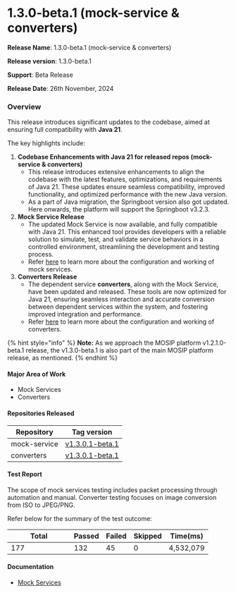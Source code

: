 # 1.3.0-beta.1 (mock-service & converters)

**Release Name**: 1.3.0-beta.1 (mock-service & converters)

**Release version**: 1.3.0-beta.1

**Support**: Beta Release

**Release Date**: 26th November, 2024

### **Overview**

This release introduces significant updates to the codebase, aimed at ensuring full compatibility with **Java 21**.&#x20;

The key highlights include:

1. **Codebase Enhancements with Java 21 for released repos (mock-service & converters)**
   * This release introduces extensive enhancements to align the codebase with the latest features, optimizations, and requirements of Java 21. These updates ensure seamless compatibility, improved functionality, and optimized performance with the new Java version.
   * As a part of Java migration, the Springboot version also got updated. Here onwards, the platform will support the Springboot v3.2.3.
2. **Mock Service Release**
   * The updated Mock Service is now available, and fully compatible with Java 21. This enhanced tool provides developers with a reliable solution to simulate, test, and validate service behaviors in a controlled environment, streamlining the development and testing process.
   * Refer [here](https://github.com/mosip/mosip-mock-services/blob/master/README.md) to learn more about the configuration and working of mock services.
3. **Converters Release**
   * The dependent service **converters**, along with the Mock Service, have been updated and released. These tools are now optimized for Java 21, ensuring seamless interaction and accurate conversion between dependent services within the system, and fostering improved integration and performance.
   * Refer [here](https://github.com/mosip/converters) to learn more about the configuration and working of converters.

{% hint style="info" %}
**Note:** As we approach the MOSIP platform v1.2.1.0-beta.1 release, the v1.3.0-beta.1  is also part of the main MOSIP platform release, as mentioned.
{% endhint %}

#### **Major Area of Work**

* Mock Services
* Converters

#### Repositories Released <a href="#repositories-released" id="repositories-released"></a>

| Repository   | Tag version                                                                        |
| ------------ | ---------------------------------------------------------------------------------- |
| mock-service | [v1.3.0.1-beta.1](https://github.com/mosip/mosip-mock-services/tree/v1.3.0-beta.1) |
| converters   | [v1.3.0.1-beta.1](https://github.com/mosip/converters/tree/v1.3.0-beta.1)          |

#### Test Report <a href="#documentation" id="documentation"></a>

The scope of mock services testing includes packet processing through automation and manual. Converter testing focuses on image conversion from ISO to JPEG/PNG.

Refer below for the summary of the test outcome:

<table><thead><tr><th width="127">Total</th><th>Passed</th><th>Failed</th><th>Skipped</th><th>Time(ms)</th></tr></thead><tbody><tr><td>177</td><td>132</td><td>45</td><td>0</td><td>4,532,079</td></tr></tbody></table>

#### Documentation

* [Mock Services](https://docs.mosip.io/1.2.0/modules/mock-services)&#x20;
